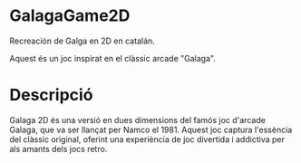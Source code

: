 # GalagaGame2D
Recreación de Galga en 2D en catalán.

Aquest és un joc inspirat en el clàssic arcade "Galaga".

# Descripció
Galaga 2D és una versió en dues dimensions del famós joc d'arcade Galaga, que va ser llançat per Namco el 1981. Aquest joc captura l'essència del clàssic original, oferint una experiència de joc divertida i addictiva per als amants dels jocs retro.
